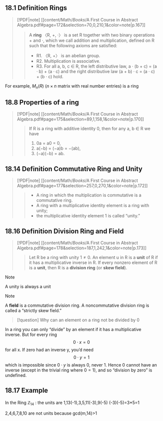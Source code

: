 
## 18.1 Definition Rings

> [!PDF|note] [[content/Math/_Books_/A First Course in Abstract Algebra.pdf#page=172&selection=70,0,210,1&color=note|p.167]]
> > A **ring** 〈R, +, ·〉 is a set R together with two binary operations + and ·, which we call addition and multiplication, defined on R such that the following axioms are satisfied: 
> > - R1. 〈R, +〉 is an abelian group. 
> > - R2. Multiplication is associative. 
> > - R3. For all a, b, c ∈ R, the left distributive law, a · (b + c) = (a · b) + (a · c) and the right distributive law (a + b) · c = (a · c) + (b · c) hold. 

For example, $M_n(R)$ ($n\times n$ matrix with real number entries) is a ring

## 18.8 Properties of a ring
> [!PDF|note] [[content/Math/_Books_/A First Course in Abstract Algebra.pdf#page=175&selection=89,1,158,1&color=note|p.170]]
> > If R is a ring with additive identity 0, then for any a, b ∈ R we have 
> > 1. 0a = a0 = 0, 
> > 2. a(−b) = (−a)b = −(ab), 
> > 3. (−a)(−b) = ab.

## 18.14 Definition Commutative Ring and Unity

> [!PDF|note] [[content/Math/_Books_/A First Course in Abstract Algebra.pdf#page=177&selection=257,0,270,1&color=note|p.172]]
> > - A ring in which the multiplication is commutative is a commutative ring. 
> > - A ring with a multiplicative identity element is a ring with unity; 
> > - the multiplicative identity element 1 is called “unity.” 


## 18.16 Definition Division Ring and Field
> [!PDF|note] [[content/Math/_Books_/A First Course in Abstract Algebra.pdf#page=178&selection=187,1,242,1&color=note|p.173]]
> > Let R be a ring with unity $1 \neq 0$. An element u in R is a **unit** of R if it has a multiplicative inverse in R.
> > If every nonzero element of R is a **unit**, then R is a **division ring** (or **skew field**). 

> [!NOTE]
> A unity is always a unit

> [!NOTE]
> A **field** is a commutative division ring. A noncommutative division ring is called a “strictly skew field.” 

> [!question]
> Why can an element on a ring not be divided by $0$

In a ring you can only “divide” by an element if it has a multiplicative inverse. But for every ring
$$0\cdot x = 0$$
for all x. 
If zero had an inverse y, you’d need
$$0\cdot y = 1$$
which is impossible since $0\cdot y$ is always 0, never 1. Hence 0 cannot have an inverse (except in the trivial ring where $0=1$), and so “division by zero” is undefined.


## 18.17 Example
In the Ring $\mathbb Z_{14}$ :
the units are 1,13(-1),3,5,11(-3),9(-5)
(-3)(-5)=3\*5=1

2,4,6,7,8,10 are not units because gcd(m,14)>1